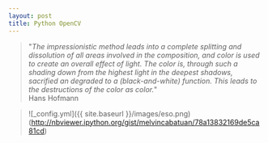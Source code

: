 ```yaml
---
layout: post
title: Python OpenCV
---
```


> "*The impressionistic method leads into a complete splitting and dissolution of all areas involved in the composition, and color is used to create an overall effect of light. The color is, through such a shading down from the highest light in the deepest shadows, sacrified an degraded to a (black-and-white) function. This leads to the destructions of the color as color.*"  
                                       Hans Hofmann
 

>![_config.yml]({{ site.baseurl }}/images/eso.png)(http://nbviewer.ipython.org/gist/melvincabatuan/78a13832169de5ca81cd) 
